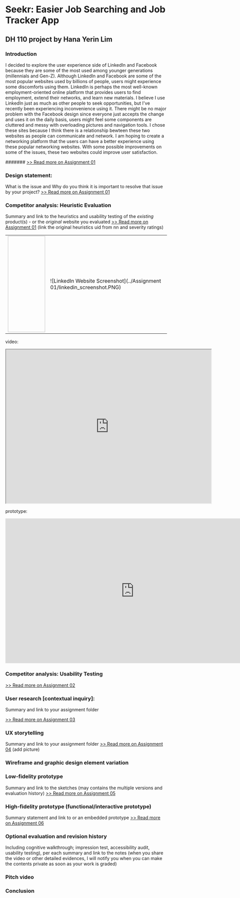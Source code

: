 # Seekr: Easier Job Searching and Job Tracker App 
## DH 110 project by Hana Yerin Lim

### Introduction
I decided to explore the user experience side of LinkedIn and Facebook because they are some of the most used among younger generations (millennials and Gen-Z). Although LinkedIn and Facebook are some of the most popular websites used by billions of people, users might experience some discomforts using them. LinkedIn is perhaps the most well-known employment-oriented online platform that provides users to find employment, extend their networks, and learn new materials. I believe I use LinkedIn just as much as other people to seek opportunities, but I've recently been experiencing inconvenience using it. There might be no major problem with the Facebook design since everyone just accepts the change and uses it on the daily basis, users might feel some components are cluttered and messy with overloading pictures and navigation tools. I chose these sites because I think there is a relationship bewteen these two websites as people can communicate and network. I am hoping to create a networking platform that the users can have a better experience using these popular networking websites. With some possible improvements on some of the issues, these two websites could improve user satisfaction.

####### [>> Read more on Assignment 01](https://github.com/pioneer0317/DH110-HANALIM/tree/main/Assignments/Assignment%2001)

### Design statement: 
What is the issue and Why do you think it is important to resolve that issue by your project? 
[>> Read more on Assignment 01](https://github.com/pioneer0317/DH110-HANALIM/tree/main/Assignments/Assignment%2001)

### Competitor analysis: Heuristic Evaluation
Summary and link to the heuristics and usability testing of the *existing* product(s) - or the *original* website you evaluated
[>> Read more on Assignment 01](https://github.com/pioneer0317/DH110-HANALIM/tree/main/Assignments/Assignment%2001)
(link the original heuristics uid from nn and severity ratings) 


<table>
<tr>
  <td><img height = "300px" width = "300px" scr = "link"> </td>
 
  <td>
![LinkedIn Website Screenshot](../Assignment 01/linkedin_screenshot.PNG)
  </td>
  </tr>
</table>


video: 

<iframe src="https://drive.google.com/file/d/1fOssZoGpLwAStUdFeNEblGfDfpbNXsKm/preview" width="640" height="480"></iframe>


prototype: 
<iframe style="border: 1px solid rgba(0, 0, 0, 0.1);" width="800" height="450" src="https://www.figma.com/embed?embed_host=share&url=https%3A%2F%2Fwww.figma.com%2Fproto%2F3CAInlTR5tkgpOg2rRfaUm%2FDH-110-Wireflow-V1%3Fnode-id%3D55%253A0%26scaling%3Dscale-down%26page-id%3D0%253A1" allowfullscreen></iframe>


### Competitor analysis: Usability Testing 

[>> Read more on Assignment 02](https://github.com/pioneer0317/DH110-HANALIM/tree/main/Assignments/Assignment%2002)

### User research [contextual inquiry]:
Summary and link to your assignment folder

[>> Read more on Assignment 03](https://github.com/pioneer0317/DH110-HANALIM/tree/main/Assignments/Assignment%2003)

### UX storytelling 
Summary and link to your assignment folder
[>> Read more on Assignment 04](https://github.com/pioneer0317/DH110-HANALIM/tree/main/Assignments/Assignment%2004)
(add picture)

### Wireframe and graphic design element variation


### Low-fidelity prototype 
Summary and link to the sketches (may contains the multiple versions and evaluation history)
[>> Read more on Assignment 05](https://github.com/pioneer0317/DH110-HANALIM/tree/main/Assignments/Assignment%2005)

### High-fidelity prototype (functional/interactive prototype)
Summary statement and link to or an embedded prototype
[>> Read more on Assignment 06](https://github.com/pioneer0317/DH110-HANALIM/tree/main/Assignments/Assignment%2006)

### Optional evaluation and revision history 
Including cognitive walkthrough; impression test, accessibility audit, usability testing), per each summary and link to the notes (when you share the video or other detailed evidences, I will notify you when you can make the contents private as soon as your work is graded)

### Pitch video 

### Conclusion
